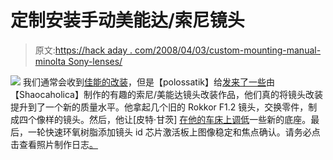 # 定制安装手动美能达/索尼镜头

> 原文:[https://hack aday . com/2008/04/03/custom-mounting-manual-minolta Sony-lenses/](https://hackaday.com/2008/04/03/custom-mounting-manual-minoltasony-lenses/)

![](../Images/7a5f68607d5e17da8998dd62482509ba.png)
我们通常会收到[佳能的改装](http://www.hackaday.com/2006/12/30/diy-canon-lenses/)，但是【polossatik】给[发来了一些](http://www.dyxum.com/dforum/forum_posts.asp?TID=29279)由【Shaocaholica】制作的有趣的索尼/美能达镜头改装作品，他们真的将镜头改装提升到了一个新的质量水平。他拿起几个旧的 Rokkor F1.2 镜头，交换零件，制成四个像样的镜头。然后，他让[皮特·甘茨] [在他的车床上调低](http://www.pbase.com/pganzel/modification_of__58mm_f12_rokkor)一些新的底座。最后，一轮快速环氧树脂添加镜头 id 芯片激活板上图像稳定和焦点确认。请务必点击查看照片制作日志[。](http://shaozhang.smugmug.com/gallery/4630693_jPsbU#273263748)